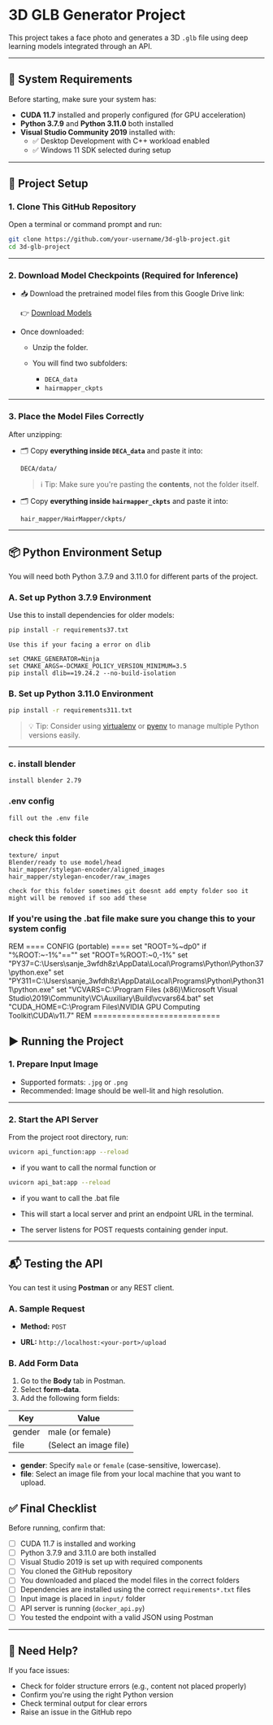 
# 3D GLB Generator Project

This project takes a face photo and generates a 3D `.glb` file using deep learning models integrated through an API.

---

## 🔧 System Requirements

Before starting, make sure your system has:

- **CUDA 11.7** installed and properly configured (for GPU acceleration)
- **Python 3.7.9** and **Python 3.11.0** both installed
- **Visual Studio Community 2019** installed with:
  - ✅ Desktop Development with C++ workload enabled
  - ✅ Windows 11 SDK selected during setup

---

## 📁 Project Setup

### 1. Clone This GitHub Repository

Open a terminal or command prompt and run:

```bash
git clone https://github.com/your-username/3d-glb-project.git
cd 3d-glb-project
````

---

### 2. Download Model Checkpoints (Required for Inference)

* 📥 Download the pretrained model files from this Google Drive link:

  👉 [Download Models](https://drive.google.com/file/d/1CAcvtqD8XTkjr9C-6G4L12dkQVDZxQkz/view?usp=sharing)

* Once downloaded:

  * Unzip the folder.
  * You will find two subfolders:

    * `DECA_data`
    * `hairmapper_ckpts`

---

### 3. Place the Model Files Correctly

After unzipping:

* 🗂️ Copy **everything inside `DECA_data`** and paste it into:

  ```
  DECA/data/
  ```

  > ℹ️ Tip: Make sure you're pasting the **contents**, not the folder itself.

* 🗂️ Copy **everything inside `hairmapper_ckpts`** and paste it into:

  ```
  hair_mapper/HairMapper/ckpts/
  ```

---

## 📦 Python Environment Setup

You will need both Python 3.7.9 and 3.11.0 for different parts of the project.

### A. Set up Python 3.7.9 Environment

Use this to install dependencies for older models:

```bash
pip install -r requirements37.txt
```

```
Use this if your facing a error on dlib 

set CMAKE_GENERATOR=Ninja
set CMAKE_ARGS=-DCMAKE_POLICY_VERSION_MINIMUM=3.5
pip install dlib==19.24.2 --no-build-isolation
```

### B. Set up Python 3.11.0 Environment


```bash
pip install -r requirements311.txt
```

> 💡 Tip: Consider using [virtualenv](https://virtualenv.pypa.io/en/latest/) or [pyenv](https://github.com/pyenv/pyenv) to manage multiple Python versions easily.

---

### c. install blender

```
install blender 2.79
```
### .env config

```
fill out the .env file 
```

### check this folder 
```
texture/ input
Blender/ready to use model/head
hair_mapper/stylegan-encoder/aligned_images
hair_mapper/stylegan-encoder/raw_images

```

```
check for this folder sometimes git doesnt add empty folder soo it might will be removed if soo add these
```
### If you're using the .bat file make sure you change this to your system config

REM ==== CONFIG (portable) ====
set "ROOT=%~dp0"
if "%ROOT:~-1%"=="\" set "ROOT=%ROOT:~0,-1%"
set "PY37=C:\Users\sanje_3wfdh8z\AppData\Local\Programs\Python\Python37\python.exe"
set "PY311=C:\Users\sanje_3wfdh8z\AppData\Local\Programs\Python\Python311\python.exe"
set "VCVARS=C:\Program Files (x86)\Microsoft Visual Studio\2019\Community\VC\Auxiliary\Build\vcvars64.bat"
set "CUDA_HOME=C:\Program Files\NVIDIA GPU Computing Toolkit\CUDA\v11.7"
REM ===========================


## ▶️ Running the Project

### 1. Prepare Input Image

* Supported formats: `.jpg` or `.png`
* Recommended: Image should be well-lit and high resolution.

---

### 2. Start the API Server

From the project root directory, run:

```bash
uvicorn api_function:app --reload
```
* if you want to call the normal function 
or
```bash
uvicorn api_bat:app --reload
```
* if you want to call the .bat file 


* This will start a local server and print an endpoint URL in the terminal.
* The server listens for POST requests containing gender input.

---

## 📬 Testing the API

You can test it using **Postman** or any REST client.

### A. Sample Request

* **Method:** `POST`

* **URL:** `http://localhost:<your-port>/upload`


### B. Add Form Data

1. Go to the **Body** tab in Postman.
2. Select **form-data**.
3. Add the following form fields:

| Key    | Value               |
|--------|---------------------|
| gender | male (or female)     |
| file   | (Select an image file) |

- **gender**: Specify `male` or `female` (case-sensitive, lowercase).
- **file**: Select an image file from your local machine that you want to upload.

## ✅ Final Checklist

Before running, confirm that:

* [ ] CUDA 11.7 is installed and working
* [ ] Python 3.7.9 and 3.11.0 are both installed
* [ ] Visual Studio 2019 is set up with required components
* [ ] You cloned the GitHub repository
* [ ] You downloaded and placed the model files in the correct folders
* [ ] Dependencies are installed using the correct `requirements*.txt` files
* [ ] Input image is placed in `input/` folder
* [ ] API server is running (`docker_api.py`)
* [ ] You tested the endpoint with a valid JSON using Postman

---

## 🙋 Need Help?

If you face issues:

* Check for folder structure errors (e.g., content not placed properly)
* Confirm you're using the right Python version
* Check terminal output for clear errors
* Raise an issue in the GitHub repo

